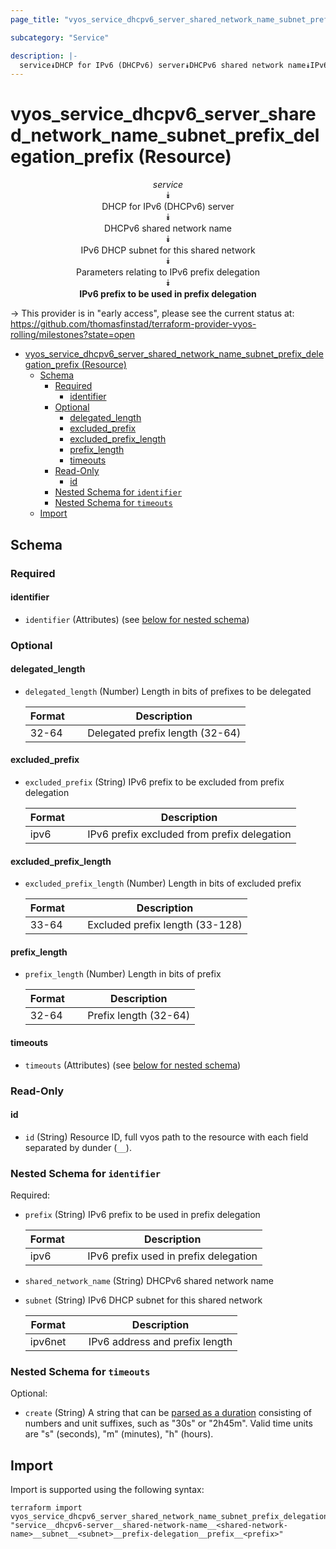 ```yaml
---
page_title: "vyos_service_dhcpv6_server_shared_network_name_subnet_prefix_delegation_prefix Resource - vyos"

subcategory: "Service"

description: |-
  service⯯DHCP for IPv6 (DHCPv6) server⯯DHCPv6 shared network name⯯IPv6 DHCP subnet for this shared network⯯Parameters relating to IPv6 prefix delegation⯯IPv6 prefix to be used in prefix delegation
---
```


# vyos_service_dhcpv6_server_shared_network_name_subnet_prefix_delegation_prefix (Resource)
<center>


*service*  
⯯  
DHCP for IPv6 (DHCPv6) server  
⯯  
DHCPv6 shared network name  
⯯  
IPv6 DHCP subnet for this shared network  
⯯  
Parameters relating to IPv6 prefix delegation  
⯯  
**IPv6 prefix to be used in prefix delegation**


</center>

-> This provider is in "early access", please see the current status at: https://github.com/thomasfinstad/terraform-provider-vyos-rolling/milestones?state=open

<!--TOC-->

- [vyos_service_dhcpv6_server_shared_network_name_subnet_prefix_delegation_prefix (Resource)](#vyos_service_dhcpv6_server_shared_network_name_subnet_prefix_delegation_prefix-resource)
  - [Schema](#schema)
    - [Required](#required)
      - [identifier](#identifier)
    - [Optional](#optional)
      - [delegated_length](#delegated_length)
      - [excluded_prefix](#excluded_prefix)
      - [excluded_prefix_length](#excluded_prefix_length)
      - [prefix_length](#prefix_length)
      - [timeouts](#timeouts)
    - [Read-Only](#read-only)
      - [id](#id)
    - [Nested Schema for `identifier`](#nested-schema-for-identifier)
    - [Nested Schema for `timeouts`](#nested-schema-for-timeouts)
  - [Import](#import)

<!--TOC-->

<!-- schema generated by tfplugindocs -->
## Schema

### Required

#### identifier
- `identifier` (Attributes) (see [below for nested schema](#nestedatt--identifier))

### Optional

#### delegated_length
- `delegated_length` (Number) Length in bits of prefixes to be delegated

    |  Format  &emsp;|  Description                      |
    |----------|-----------------------------------|
    |  32-64   &emsp;|  Delegated prefix length (32-64)  |
#### excluded_prefix
- `excluded_prefix` (String) IPv6 prefix to be excluded from prefix delegation

    |  Format  &emsp;|  Description                                  |
    |----------|-----------------------------------------------|
    |  ipv6    &emsp;|  IPv6 prefix excluded from prefix delegation  |
#### excluded_prefix_length
- `excluded_prefix_length` (Number) Length in bits of excluded prefix

    |  Format  &emsp;|  Description                      |
    |----------|-----------------------------------|
    |  33-64   &emsp;|  Excluded prefix length (33-128)  |
#### prefix_length
- `prefix_length` (Number) Length in bits of prefix

    |  Format  &emsp;|  Description            |
    |----------|-------------------------|
    |  32-64   &emsp;|  Prefix length (32-64)  |
#### timeouts
- `timeouts` (Attributes) (see [below for nested schema](#nestedatt--timeouts))

### Read-Only

#### id
- `id` (String) Resource ID, full vyos path to the resource with each field separated by dunder (`__`).

<a id="nestedatt--identifier"></a>
### Nested Schema for `identifier`

Required:

- `prefix` (String) IPv6 prefix to be used in prefix delegation

    |  Format  &emsp;|  Description                            |
    |----------|-----------------------------------------|
    |  ipv6    &emsp;|  IPv6 prefix used in prefix delegation  |
- `shared_network_name` (String) DHCPv6 shared network name
- `subnet` (String) IPv6 DHCP subnet for this shared network

    |  Format   &emsp;|  Description                     |
    |-----------|----------------------------------|
    |  ipv6net  &emsp;|  IPv6 address and prefix length  |


<a id="nestedatt--timeouts"></a>
### Nested Schema for `timeouts`

Optional:

- `create` (String) A string that can be [parsed as a duration](https://pkg.go.dev/time#ParseDuration) consisting of numbers and unit suffixes, such as &#34;30s&#34; or &#34;2h45m&#34;. Valid time units are &#34;s&#34; (seconds), &#34;m&#34; (minutes), &#34;h&#34; (hours).

## Import

Import is supported using the following syntax:

```shell
terraform import vyos_service_dhcpv6_server_shared_network_name_subnet_prefix_delegation_prefix.example "service__dhcpv6-server__shared-network-name__<shared-network-name>__subnet__<subnet>__prefix-delegation__prefix__<prefix>"
```
